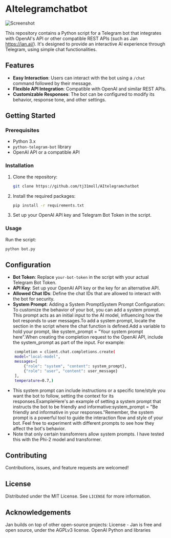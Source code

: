 # AItelegramchatbot

![Screenshot](https://github.com/tj31moll/AItelegramchatbot/assets/91799649/a6a7031e-014e-4a07-96b3-b460b4b1a9f5)

This repository contains a Python script for a Telegram bot that integrates with OpenAI's API or other compatible REST APIs (such as Jan https://jan.ai/). It's designed to provide an interactive AI experience through Telegram, using simple chat functionalities.

## Features

- **Easy Interaction**: Users can interact with the bot using a `/chat` command followed by their message.
- **Flexible API Integration**: Compatible with OpenAI and similar REST APIs.
- **Customizable Responses**: The bot can be configured to modify its behavior, response tone, and other settings.

## Getting Started

### Prerequisites

- Python 3.x
- `python-telegram-bot` library
- OpenAI API or a compatible API

### Installation

1. Clone the repository:
   ```bash
   git clone https://github.com/tj31moll/AItelegramchatbot
   ```

2. Install the required packages:
   ```bash
   pip install -r requirements.txt
   ```

3. Set up your OpenAI API key and Telegram Bot Token in the script.

### Usage

Run the script:
```bash
python bot.py
```

## Configuration

- **Bot Token**: Replace `your-bot-token` in the script with your actual Telegram Bot Token.
- **API Key**: Set up your OpenAI API key or the key for an alternative API.
- **Allowed Chat IDs**: Define the chat IDs that are allowed to interact with the bot for security.
- **System Prompt**: Adding a System PromptSystem Prompt Configuration: To customize the behavior of your bot, you can add a system prompt. This prompt acts as an initial input to the AI model, influencing how the bot responds to user messages.To add a system prompt, locate the section in the script where the chat function is defined.Add a variable to hold your prompt, like system_prompt = "Your system prompt here".When creating the completion request to the OpenAI API, include the system_prompt as part of the input. For example:

```bash
    completion = client.chat.completions.create(
    model="local-model",
    messages=[
        {"role": "system", "content": system_prompt},
        {"role": "user", "content": user_message}
    ],
    temperature=0.7,)
```

- This system prompt can include instructions or a specific tone/style you want the bot to follow, setting the context for its responses.ExampleHere's an example of setting a system prompt that instructs the bot to be friendly and informative:system_prompt = "Be friendly and informative in your responses."Remember, the system prompt is a powerful tool to guide the interaction flow and style of your bot. Feel free to experiment with different prompts to see how they affect the bot's behavior.
- Note that only certain transfomrers allow system prompts. I have tested this with the Phi-2 model and transformer.

## Contributing

Contributions, issues, and feature requests are welcomed!

## License

Distributed under the MIT License. See `LICENSE` for more information.


## Acknowledgements
Jan builds on top of other open-source projects: License - Jan is free and open source, under the AGPLv3 license.
OpenAI
Python and libraries
